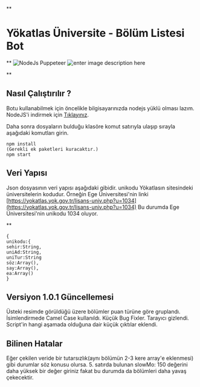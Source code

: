 **

# Yökatlas Üniversite - Bölüm Listesi Bot

**
![NodeJs Puppeteer](https://i.ibb.co/5h61R7P/logo.png)
![enter image description here](https://i.ibb.co/bK6CGVG/bot.png)

**

## Nasıl Çalıştırılır ?
Botu kullanabilmek için öncelikle bilgisayarınızda nodejs yüklü olması lazım. NodeJS'i indirmek için [Tıklayınız](https://nodejs.org/).

Daha sonra dosyaların bulduğu klasöre komut satırıyla ulaşıp sırayla aşağıdaki komutları girin.

    npm install
    (Gerekli ek paketleri kuracaktır.)
    npm start


## Veri Yapısı

Json dosyasının veri yapısı aşağıdaki gibidir.
unikodu Yökatlasın sitesindeki üniversitelerin kodudur.
Örneğin Ege Üniversitesi'nin linki 
[https://yokatlas.yok.gov.tr/lisans-univ.php?u=1034](https://yokatlas.yok.gov.tr/lisans-univ.php?u=1034)
Bu durumda Ege Üniversitesi'nin unikodu 1034 oluyor.

**

    {
    unikodu:{
	sehir:String,
	uniAd:String,
	uniTur:String
	söz:Array(),
	say:Array(),
	ea:Array()
    }

## Versiyon 1.0.1 Güncellemesi
Üsteki resimde görüldüğü üzere bölümler puan türüne göre gruplandı.
İsimlendirmede Camel Case kullanıldı.
Küçük Bug Fixler.
Tarayıcı gizlendi.
Script'in hangi  aşamada olduğuna dair küçük çıktılar eklendi.

## Bilinen Hatalar
Eğer çekilen veride bir tutarsızlık(aynı bölümün 2-3 kere array'e eklenmesi) gibi durumlar söz konusu olursa.
5. satırda bulunan slowMo:  150 değerini daha yüksek bir değer giriniz fakat bu durumda da bölümleri daha yavaş çekecektir.